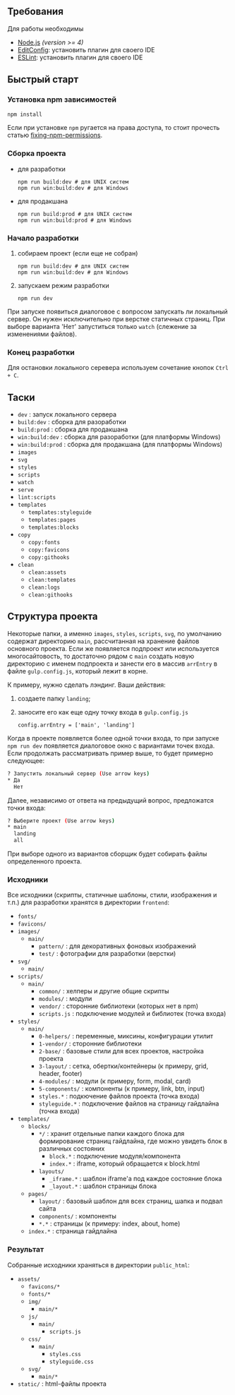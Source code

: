 ## Требования

Для работы необходимы

* [Node.js](http://nodejs.org) _(version >= 4)_
* [EditConfig](http://editorconfig.org/): установить плагин для своего IDE
* [ESLint](http://eslint.org/): установить плагин для своего IDE

## Быстрый старт

### Установка npm зависимостей

```bash
npm install
```

Если при установке `npm` ругается на права доступа, то стоит прочесть статью [fixing-npm-permissions](https://docs.npmjs.com/getting-started/fixing-npm-permissions).

### Cборка проекта

* для разработки

	`npm run build:dev # для UNIX систем`  
	`npm run win:build:dev # для Windows`

* для продакшана

	`npm run build:prod # для UNIX систем`  
	`npm run win:build:prod # для Windows`

### Начало разработки

1. собираем проект (если еще не собран)

	`npm run build:dev # для UNIX систем`  
	`npm run win:build:dev # для Windows`

2. запускаем режим разработки

	`npm run dev`

При запуске появиться диалоговое с вопросом запускать ли локальный сервер. Он нужен исключительно при верстке статичных страниц. При выборе варианта 'Нет' запуститься только `watch` (слежение за изменениями файлов).

### Конец разработки

Для остановки локального серевера используем сочетание кнопок `Ctrl + C`.

## Таски

* `dev` : запуск локального сервера
* `build:dev` : сборка для разоработки
* `build:prod` : сборка для продакшана
* `win:build:dev` : сборка для разоработки (для платформы Windows)
* `win:build:prod` : сборка для продакшана (для платформы Windows)
* `images`
* `svg`
* `styles`
* `scripts`
* `watch`
* `serve`
* `lint:scripts`
* `templates`
	* `templates:styleguide`
	* `templates:pages`
	* `templates:blocks`
* `copy`
	* `copy:fonts`
	* `copy:favicons`
	* `copy:githooks`
* `clean`
	* `clean:assets`
	* `clean:templates`
	* `clean:logs`
	* `clean:githooks`

## Структура проекта

Некоторые папки, а именно `images`, `styles`, `scripts`, `svg`, по умолчанию содержат директорию `main`, рассчитанная на хранение файлов основного проекта. Если же появляется подпроект или используется многосайтовость, то достаточно рядом с `main` создать новую директорию с именем подпроекта и занести его в массив `arrEntry` в файле `gulp.config.js`, который лежит в корне.

К примеру, нужно сделать лэндинг. Ваши действия:

1. создаете папку `landing`;
2. заносите его как еще одну точку входа в `gulp.config.js`

	`config.arrEntry = ['main', 'landing']`

Когда в проекте появляется более одной точки входа, то при запуске `npm run dev` появляется диалоговое окно с вариантами точек входа. Если продолжать рассматривать пример выше, то будет примерно следующее:

```bash
? Запустить локальный сервер (Use arrow keys)
* Да
  Нет
```

Далее, независимо от ответа на предыдущий вопрос, предложатся точки входа:

```bash
? Выберите проект (Use arrow keys)
* main
  landing
  all
```

При выборе одного из вариантов сборщик будет собирать файлы определенного проекта.

### Исходники

Все исходники (скрипты, статичные шаблоны, стили, изображения и т.п.) для разработки хранятся в директории `frontend`:

* `fonts/`
* `favicons/`
* `images/`
	* `main/`
		* `pattern/` : для декоративных фоновых изображений
		* `test/` : фотографии для разработки (верстки)
* `svg/`
	* `main/`
* `scripts/`
	* `main/`
		* `common/` : хелперы и другие общие скрипты
		* `modules/` : модули
		* `vendor/` : сторонние библиотеки (которых нет в npm)
		* `scripts.js` : подключение модулей и библиотек (точка входа)
* `styles/`
	* `main/`
		* `0-helpers/` : переменные, миксины, конфигурации утилит
		* `1-vendor/` : сторонние библиотеки
		* `2-base/` : базовые стили для всех проектов, настройка проекта
		* `3-layout/` : сетка, обертки/контейнеры (к примеру, grid, header, footer)
		* `4-modules/` : модули (к примеру, form, modal, card)
		* `5-components/` : компоненты (к примеру, link, btn, input)
		* `styles.*` : подкючение файлов проекта (точка входа)
		* `styleguide.*` : подключение файлов на страницу гайдлайна (точка входа)
* `templates/`
	* `blocks/`
		* `*/` : хранит отдельные папки каждого блока для формирование страниц гайдлайна, где можно увидеть блок в различных состояних
			* `block.*` : подключение модуля/компонента
			* `index.*` : iframe, который обращается к block.html
		* `layouts/`
			* `_iframe.*` : шаблон iframe'a под каждое состояние блока
			* `_layout.*` : шаблон страницы блока
	* `pages/`
		* `layout/` : базовый шаблон для всех страниц, шапка и подвал сайта
		* `components/` : компоненты
		* `*.*` :  страницы (к примеру: index, about, home)
	* `index.*` : страница гайдлайна

### Результат

Собранные исходники храняться в директории `public_html`:

* `assets/`
	* `favicons/*`
	* `fonts/*`
	* `img/`
		* `main/*`
	* `js/`
		* `main/`
			* `scripts.js`
	* `css/`
		* `main/`
			* `styles.css`
			* `styleguide.css`
	* `svg/`
		* `main/*`
* `static/` : html-файлы проекта
